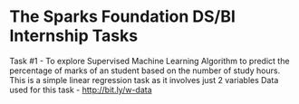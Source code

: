 # The Sparks Foundation DS/BI Internship Tasks

Task #1 - To explore Supervised Machine Learning Algorithm to predict the percentage of marks of an student based on the number of study hours.
          This is a simple linear regression task as it involves just 2 variables
Data used for this task - http://bit.ly/w-data

